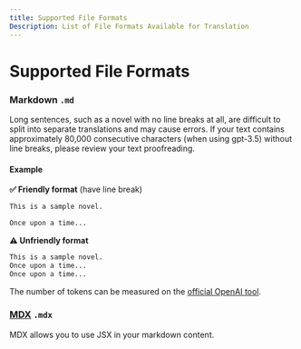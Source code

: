 ```yaml
---
title: Supported File Formats
Description: List of File Formats Available for Translation
---
```


# Supported File Formats

### Markdown `.md`

Long sentences, such as a novel with no line breaks at all, are difficult to split into separate translations and may cause errors. If your text contains approximately 80,000 consecutive characters (when using gpt-3.5) without line breaks, please review your text proofreading.

#### Example

**✅️ Friendly format** (have line break)

```md filename="sample.md"
This is a sample novel.

Once upon a time...
```

**⚠️ Unfriendly format**

```md filename="sample.md"
This is a sample novel.
Once upon a time...
Once upon a time...
```


The number of tokens can be measured on the [official OpenAI tool](https://platform.openai.com/tokenizer).

### [MDX](https://mdxjs.com/) `.mdx`

MDX allows you to use JSX in your markdown content.